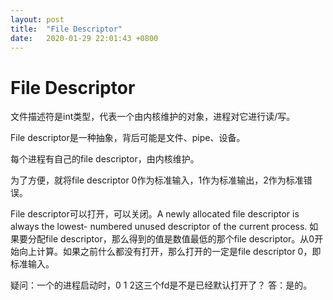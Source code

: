 ```yaml
---
layout: post
title:  "File Descriptor"
date:   2020-01-29 22:01:43 +0800
---
```


# File Descriptor

文件描述符是int类型，代表一个由内核维护的对象，进程对它进行读/写。

File descriptor是一种抽象，背后可能是文件、pipe、设备。

每个进程有自己的file descriptor，由内核维护。

为了方便，就将file descriptor 0作为标准输入，1作为标准输出，2作为标准错误。

File descriptor可以打开，可以关闭。A newly allocated file descriptor is always the lowest- numbered unused descriptor of the current process. 如果要分配file descriptor，那么得到的值是数值最低的那个file descriptor。从0开始向上计算。如果之前什么都没有打开，那么打开的一定是file descriptor 0，即标准输入。

疑问：一个的进程启动时，0 1 2这三个fd是不是已经默认打开了？
答：是的。
